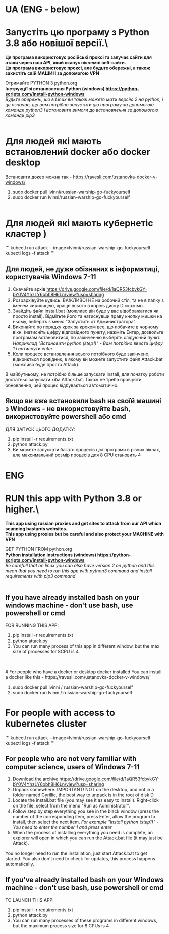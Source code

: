 # UA (ENG - below)

# Запустіть цю програму з Python 3.8 або новішої версії.\

<b>Ця програма використовує російські проксі та залучає сайти для атаки через наш API, який сканує нікчемні веб-сайти.
\
Ця програма використовує проксі, але будьте обережні, а також захистіть свій МАШИН за допомогою VPN
</b>

Отримайте PYTHON З python.org
<br>
<b>Інструкції зі встановлення Python (windows) https://python-scripts.com/install-python-windows</b>
<br>
<i>Будьте обережні, що в Linux ви також можете мати версію 2 на python, і це означає, що вам потрібно запустити цю програму за допомогою команди python3 і встановити вимоги до встановлення за допомогою команди pip3</i>
<br>
<br>

# Для людей які мають встановлений docker або docker desktop

Встановити докєр можна так - https://ravesli.com/ustanovka-docker-v-windows/

1. sudo docker pull lvinni/russian-warship-go-fuckyourself
2. sudo docker run lvinni/russian-warship-go-fuckyourself
   <br>
   <br>

# Для людей які мають кубернетіс кластер )

'''
kubectl run attack --image=lvinni/russian-warship-go-fuckyourself
kubectl logs -f attack
'''

## Для людей, не дуже обізнаних в інформатиці, користувачів Windows 7-11

1. Скачайте архів https://drive.google.com/file/d/1aQR53fcbvkGY-bY0V4YhzLY6obh8H6Ln/view?usp=sharing
2. Розрархівуйте кудись. ВАЖЛИВО! НЕ на робочий стіл, та не в папку з іменем кирилицею, краще всього в корінь диску D скажімо.
3. Знайдіть файл install.bat (можливо він буде у вас відображатися як просто install). Відмітьте його та натиснувши праву кнопку мишки на ньому, виберіть з меню "Запустить от Администратора".
4. Виконайте по порядку крок за кроком все, що побачите в чорному вікні (натисніть цифру відповідного пункту, нажміть Ентер, дозвольте програмам встановитися, по закінченню выберіть слідуючий пункт.
   <i>Наприклад "Встановити python (step1)" - Вам потрібно ввести цифру 1 і натиснути enter</i>
5. Коли процесс встановлення всього потрібного буде закінчено, відкриється провідник, в якому ви можете запустити файл Attack.bat (можливо буде просто Attack).

В майбутньому, не потрібно більше запускати install, для початку роботи достатньо запускати хіба Attack.bat. Також не треба провіряти обновлення, цей процес відбувається автоматично.

## Якщо ви вже встановили bash на своїй машині з Windows - не використовуйте bash, використовуйте powershell або cmd

ДЛЯ ЗАПУСК ЦЬОГО ДОДАТКУ:

1. pip install -r requirements.txt
2. python attack.py
3. Ви можете запускати багато процесів цієї програми в різних вікнах, але максимальний розмір процесів для 8 CPU становить 4

# ENG

# RUN this app with Python 3.8 or higher.\

<b>This app using russian proxies and get sites to attack from our API which scanning bastards websites.
\
This app using proxies but be careful and also protect your MACHINE with VPN
</b>

GET PYTHON FROM python.org
<br>
<b>Python installation instructions (windows) https://python-scripts.com/install-python-windows</b>
<br>
<i>Be carefull that on linux you can also have version 2 on python and this mean that you need to run this app with python3 command and install requirements with pip3 command</i>
<br>
<br>

## If you have already installed bash on your windows machine - don't use bash, use powershell or cmd

FOR RUNNING THIS APP:

1. pip install -r requirements.txt
2. python attack.py
3. You can run many process of this app in different window, but the max size of processes for 8CPU is 4

<br>
<br>
# For people who have a docker or desktop docker installed
You can install a docker like this - https://ravesli.com/ustanovka-docker-v-windows/

1. sudo docker pull lvinni / russian-warship-go-fuckyourself
2. sudo docker run lvinni / russian-warship-go-fuckyourself

# For people with access to kubernetes cluster
'''
kubectl run attack --image=lvinni/russian-warship-go-fuckyourself
kubectl logs -f attack
'''

## For people who are not very familiar with computer science, users of Windows 7-11

1. Download the archive https://drive.google.com/file/d/1aQR53fcbvkGY-bY0V4YhzLY6obh8H6Ln/view?usp=sharing
2. Unpack somewhere. IMPORTANT! NOT on the desktop, and not in a folder named Cyrillic, the best way to unpack is in the root of disk D.
3. Locate the install.bat file (you may see it as easy to install). Right-click on the file, select from the menu "Run as Administrator".
4. Follow step by step everything you see in the black window (press the number of the corresponding item, press Enter, allow the program to install, then select the next item.
   <i> For example "Install python (step1)" - You need to enter the number 1 and press enter </i>
5. When the process of installing everything you need is complete, an explorer will open in which you can run the Attack.bat file (it may just be Attack).

You no longer need to run the installation, just start Attack.bat to get started. You also don't need to check for updates, this process happens automatically.

## If you've already installed bash on your Windows machine - don't use bash, use powershell or cmd

TO LAUNCH THIS APP:

1. pip install -r requirements.txt
2. python attack.py
3. You can run many processes of these programs in different windows, but the maximum process size for 8 CPUs is 4
